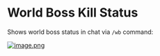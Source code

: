 # World Boss Kill Status

Shows world boss status in chat via `/wb` command:  

[![image.png](https://i.postimg.cc/KvdwDXp0/image.png)](https://postimg.cc/ZCxwJQSN)
